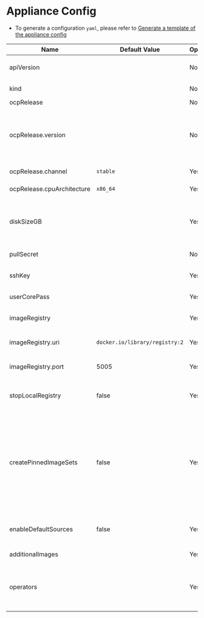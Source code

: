 # Appliance Config
* To generate a configuration `yaml`, please refer to [Generate a template of the appliance config](./user-guide.md#Generate-a-template-of-the-appliance-config)


| Name                       | Default Value                  | Optional | Type    | Description                                                                                                                                                                                                                                                                                                                                                                                                   |
|----------------------------|--------------------------------|----------|---------|---------------------------------------------------------------------------------------------------------------------------------------------------------------------------------------------------------------------------------------------------------------------------------------------------------------------------------------------------------------------------------------------------------------|
| apiVersion                 |                                | No       | enum    | The configuration version that is currently supported by the appliance. options: `v1beta1`.                                                                                                                                                                                                                                                                                                                   |
| kind                       |                                | No       | string  | The configuration kind: `ApplianceConfig`.                                                                                                                                                                                                                                                                                                                                                                    |
| ocpRelease                 |                                | No       |         |                                                                                                                                                                                                                                                                                                                                                                                                               |
| ocpRelease.version         |                                | No       | string  | OCP release version in `major.minor` or `major.minor.patch` format. In case of `major.minor` - latest patch version will be used. Note: if the specified version is not yet available, the latest supported version will be used.                                                                                                                                                                             |                                                    
| ocpRelease.channel         | `stable`                       | Yes      | enum    | OCP release update channel: `stable`, `fast`, `eus`, `candidate`.                                                                                                                                                                                                                                                                                                                                             |          
| ocpRelease.cpuArchitecture | `x86_64`                       | Yes      | enum    | OCP release CPU architecture: `x86_64`, `aarch64`, `ppc64le`.                                                                                                                                                                                                                                                                                                                                                 |                                                                           
| diskSizeGB                 |                                | Yes      | integer | Virtual size of the appliance disk image. If specified, should be at least 150GiB. Otherwise, the disk image should be resized when cloning to a device (e.g. using virt-resize tool).                                                                                                                                                                                                                        |  
| pullSecret                 |                                | No       | string  | PullSecret required for mirroring the OCP release payload.                                                                                                                                                                                                                                                                                                                                                    |     
| sshKey                     |                                | Yes      | string  | Public SSH key for accessing the appliance during the bootstrap phase.                                                                                                                                                                                                                                                                                                                                        |                 
| userCorePass               |                                | Yes      | string  | Password of user 'core' for connecting from console.                                                                                                                                                                                                                                                                                                                                                          |                        
| imageRegistry              |                                | Yes      |         | Local image registry details (used when building the appliance)                                                                                                                                                                                                                                                                                                                                               |
| imageRegistry.uri          | `docker.io/library/registry:2` | Yes      | string  | The URI for the image. Alternative: `quay.io/libpod/registry:2.8`                                                                                                                                                                                                                                                                                                                                             |                                                                                                   
| imageRegistry.port         | 5005                           | Yes      | integer | The image registry container TCP port to bind. A valid port number is between 1024 and 65535.                                                                                                                                                                                                                                                                                                                 |                                                                                  
| stopLocalRegistry          | false                          | Yes      | bool    | Stop the local registry post cluster installation. Note that additional images and operators won't be available when stopped.                                                                                                                                                                                                                                                                                 |
| createPinnedImageSets      | false                          | Yes      | bool    | Create PinnedImageSets for both the master and worker MCPs. The PinnedImageSets will include all the images included in the appliance disk image. Requires openshift version 4.16 or above. **WARNING:** As of 4.18, PinnedImageSets feature is still not GA. Thus, enabling it will set the cluster to tech preview, which means the cluster cannot be upgraded (i.e. should only be used for testing purposes). |
| enableDefaultSources       | false                          | Yes      | bool    | Enable all default CatalogSources (on openshift-marketplace namespace). Should be disabled for disconnected environments.                                                                                                                                                                                                                                                                                     |
| additionalImages           |                                | Yes      | array   | Additional images to be included in the appliance disk image.                                                                                                                                                                                                                                                                                                                                                 |
| operators                  |                                | Yes      | array   | Operators to be included in the appliance disk image. See examples in https://github.com/openshift/oc-mirror/blob/main/docs/imageset-config-ref.yaml.                                                                                                                                                                                                                                                         |

